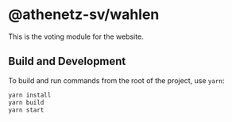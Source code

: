 # @athenetz-sv/wahlen

This is the voting module for the website.

## Build and Development

To build and run commands from the root of the project, use `yarn`:

```sh
yarn install
yarn build
yarn start
```
